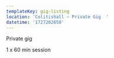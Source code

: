 ```yaml
---
templateKey: gig-listing
location: 'Colitishall ~ Private Gig  '
datetime: '1727202650'
---
```

Private gig 

1﻿ x 60 min session